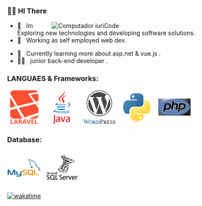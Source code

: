 <h3> 🙋‍♂️  HI There </h3>

<img src="https://raw.githubusercontent.com/MicaelliMedeiros/micaellimedeiros/master/image/computer-illustration.png" min-width="800px" max-width="400px" width="400px" align="right" alt="Computador iuriCode">

- 🤔 &nbsp; Im Exploring new technologies and developing software solutions.
- 💼 &nbsp; Working as self employed web dev.
<!-- - 🎓 &nbsp;  1373 student . -->
- 🌱 &nbsp; Currently learning more about asp.net & vue.js .
- 👨‍💻 &nbsp; junior back-end developer .

### LANGUAES & Frameworks:
 <img src="https://github.com/devicons/devicon/blob/master/icons/laravel/laravel-plain-wordmark.svg" title="laravel" alt="laravel" width="80" height="80"/>&nbsp;
 <img src="https://github.com/devicons/devicon/blob/master/icons/java/java-original-wordmark.svg" title="Java" alt="Java" width="80" height="80"/>&nbsp;
 <img src="https://github.com/devicons/devicon/blob/master/icons/wordpress/wordpress-original.svg" title="wordpress" alt="wordpress" width="80" height="80"/>&nbsp;
 <img src="https://github.com/devicons/devicon/blob/master/icons/python/python-original.svg" title="python" alt="python" width="80" height="80"/>&nbsp;
 <img src="https://github.com/devicons/devicon/blob/master/icons/php/php-original.svg" title="php" alt="php" width="80" height="80"/>&nbsp;
   
### Database:
  <img src="https://github.com/devicons/devicon/blob/master/icons/mysql/mysql-original-wordmark.svg" title="MySQL"  alt="MySQL" width="80" height="80"/>&nbsp;
   <img src="https://github.com/devicons/devicon/blob/master/icons/microsoftsqlserver/microsoftsqlserver-plain-wordmark.svg" title="MySQL"  alt="MySQL" width="80" height="80"/>&nbsp;

 
  
 
  
  
          


[![wakatime](https://wakatime.com/badge/user/438addc9-46da-8009-8a94-37927c4a1ab3.svg)](https://wakatime.com/@438addc9-46da-8009-8a94-37927c4a1ab3)

